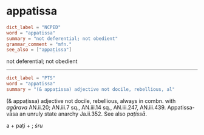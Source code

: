 # appatissa

``` toml
dict_label = "NCPED"
word = "appatissa"
summary = "not deferential; not obedient"
grammar_comment = "mfn."
see_also = ["appaṭissa"]
```

not deferential; not obedient

--------------------

``` toml
dict_label = "PTS"
word = "appatissa"
summary = "(& appaṭissa) adjective not docile, rebellious, al"
```

(& appaṭissa) adjective not docile, rebellious, always in combn. with *agārava* AN.ii.20; AN.iii.7 sq., AN.iii.14 sq., AN.iii.247, AN.iii.439. Appatissa\-vāsa an unruly state anarchy Ja.ii.352. See also *paṭissā*.

a \+ paṭi \+ ; *śru*

